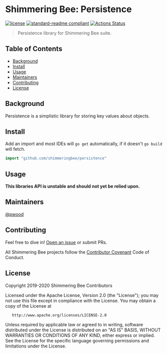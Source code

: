 # Shimmering Bee: Persistence

[![license](https://img.shields.io/github/license/shimmeringbee/persistence.svg)](https://github.com/shimmeringbee/persistence/blob/master/LICENSE)
[![standard-readme compliant](https://img.shields.io/badge/standard--readme-OK-green.svg)](https://github.com/RichardLitt/standard-readme)
[![Actions Status](https://github.com/shimmeringbee/persistence/workflows/test/badge.svg)](https://github.com/shimmeringbee/persistence/actions)

> Persistence library for Shimmering Bee suite.

## Table of Contents

- [Background](#background)
- [Install](#install)
- [Usage](#usage)
- [Maintainers](#maintainers)
- [Contributing](#contributing)
- [License](#license)

## Background

Persistence is a simplistic library for storing key values about objects.

## Install

Add an import and most IDEs will `go get` automatically, if it doesn't `go build` will fetch.

```go
import "github.com/shimmeringbee/persistence"
```

## Usage

**This libraries API is unstable and should not yet be relied upon.**

## Maintainers

[@pwood](https://github.com/pwood)

## Contributing

Feel free to dive in! [Open an issue](https://github.com/shimmeringbee/persistence/issues/new) or submit PRs.

All Shimmering Bee projects follow the [Contributor Covenant](https://shimmeringbee.io/docs/code_of_conduct/) Code of Conduct.

## License

   Copyright 2019-2020 Shimmering Bee Contributors

   Licensed under the Apache License, Version 2.0 (the "License");
   you may not use this file except in compliance with the License.
   You may obtain a copy of the License at

       http://www.apache.org/licenses/LICENSE-2.0

   Unless required by applicable law or agreed to in writing, software
   distributed under the License is distributed on an "AS IS" BASIS,
   WITHOUT WARRANTIES OR CONDITIONS OF ANY KIND, either express or implied.
   See the License for the specific language governing permissions and
   limitations under the License.